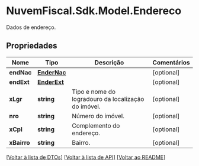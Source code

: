 # NuvemFiscal.Sdk.Model.Endereco
Dados de endereço.

## Propriedades

Nome | Tipo | Descrição | Comentários
------------ | ------------- | ------------- | -------------
**endNac** | [**EnderNac**](EnderNac.md) |  | [optional] 
**endExt** | [**EnderExt**](EnderExt.md) |  | [optional] 
**xLgr** | **string** | Tipo e nome do logradouro da localização do imóvel. | [optional] 
**nro** | **string** | Número do imóvel. | [optional] 
**xCpl** | **string** | Complemento do endereço. | [optional] 
**xBairro** | **string** | Bairro. | [optional] 

[[Voltar à lista de DTOs]](../README.md#documentation-for-models) [[Voltar à lista de API]](../README.md#documentation-for-api-endpoints) [[Voltar ao README]](../README.md)

